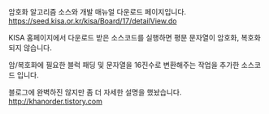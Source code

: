 암호화 알고리즘 소스와 개발 매뉴얼 다운로드 페이지입니다.
https://seed.kisa.or.kr/kisa/Board/17/detailView.do

KISA 홈페이지에서 다운로드 받은 소스코드를 실행하면
평문 문자열이 암호화, 복호화되지 않습니다.

암/복호화에 필요한 블럭 패딩 및 문자열을 16진수로 변환해주는 작업을 추가한 소스코드 입니다.

블로그에 완벽하진 않지만 좀 더 자세한 설명을 했놨습니다.
http://khanorder.tistory.com